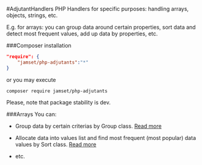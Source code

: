 #AdjutantHandlers
PHP Handlers for specific purposes: handling arrays, objects, strings, etc.

E.g. for arrays: you can group data around certain properties, sort data and detect most frequent values, add up data by properties, etc.

###Composer installation

```json
"require": {
    "jamset/php-adjutants":"*"
}
```
or you may execute

`composer require jamset/php-adjutants`

Please, note that package stability is dev.

###Arrays
You can: 

- Group data by certain criterias by Group class. [Read more](docs/arrays/Group.md)

- Allocate data into values list and find most frequent (most popular) data values by Sort class. [Read more](docs/arrays/Sort.md)

- etc.

